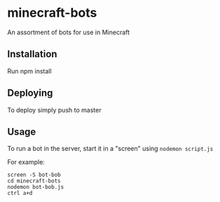 # minecraft-bots

An assortment of bots for use in Minecraft

## Installation

Run npm install

## Deploying

To deploy simply push to master

## Usage

To run a bot in the server, start it in a "screen" using `nodemon script.js`

For example:

```
screen -S bot-bob
cd minecraft-bots
nodemon bot-bob.js
ctrl a+d
```

